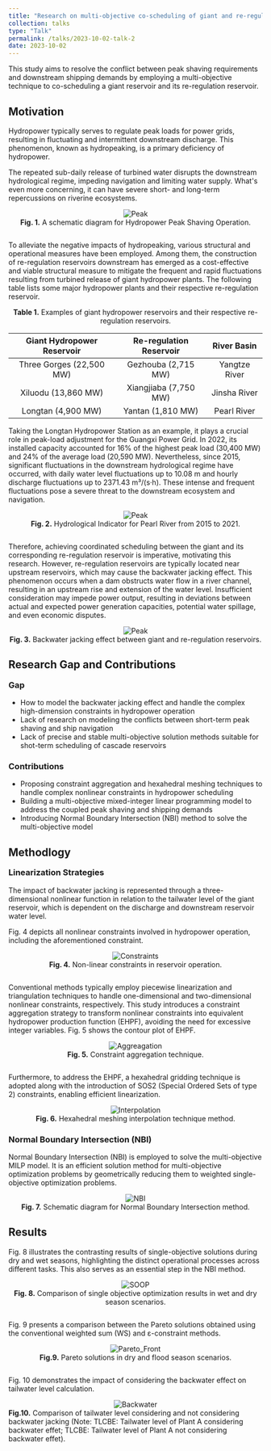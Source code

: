 ```yaml
---
title: "Research on multi-objective co-scheduling of giant and re-regulation reservoirs"
collection: talks
type: "Talk"
permalink: /talks/2023-10-02-talk-2
date: 2023-10-02
---
```


This study aims to resolve the conflict between peak shaving requirements and downstream shipping demands by employing a multi-objective technique to co-scheduling a giant reservoir and its re-regulation reservoir.

<h2>Motivation</h2>

Hydropower typically serves to regulate peak loads for power grids, resulting in fluctuating and intermittent downstream discharge. This phenomenon, known as hydropeaking, is a primary deficiency of hydropower. 

The repeated sub-daily release of turbined water disrupts the downstream hydrological regime, impeding navigation and limiting water supply. What's even more concerning, it can have severe short- and long-term repercussions on riverine ecosystems.

<div style="text-align: center;">
  <img src="http://prelude0324.github.io/academic_pages/images/research_4_fig_1.png#pic_center" alt="Peak" style="max-width: 50%; height: auto;" />
</div>


<div style="text-align: center; margin-bottom: 2em">
<b>Fig. 1.</b> A schematic diagram for Hydropower Peak Shaving Operation.
</div>

To alleviate the negative impacts of hydropeaking, various structural and operational measures have been employed. Among them, the construction of re-regulation reservoirs downstream has emerged as a cost-effective and viable structural measure to mitigate the frequent and rapid fluctuations resulting from turbined release of giant hydropower plants. The following table lists some major hydropower plants and their respective re-regulation reservoir.

<div style="text-align: center;">
<b>Table 1.</b> Examples of giant hydropower reservoirs and their respective re-regulation reservoirs.
</div>


| Giant Hydropower Reservoir | Re-regulation Reservoir |  River Basin  |
| :------------------------: | :---------------------: | :-----------: |
|  Three Gorges (22,500 MW)  |   Gezhouba (2,715 MW)   | Yangtze River |
|    Xiluodu (13,860 MW)     |  Xiangjiaba (7,750 MW)  | Jinsha River  |
|    Longtan   (4,900 MW)    |    Yantan (1,810 MW)    |  Pearl River  |

Taking the Longtan Hydropower Station as an example, it plays a crucial role in peak-load adjustment for the Guangxi Power Grid. In 2022, its installed capacity accounted for 16% of the highest peak load (30,400 MW) and 24% of the average load (20,590 MW). Nevertheless, since 2015, significant fluctuations in the downstream hydrological regime have occurred, with daily water level fluctuations up to 10.08 m and hourly discharge fluctuations up to 2371.43 m³/(s·h). These intense and frequent fluctuations pose a severe threat to the downstream ecosystem and navigation. 

<div style="text-align: center;">
  <img src="http://prelude0324.github.io/academic_pages/images/research_4_fig_3.png#pic_center" alt="Peak" style="max-width: 100%; height: auto;" />
</div>
<div style="text-align: center; margin-bottom: 2em">
<b>Fig. 2.</b> Hydrological Indicator for Pearl River from 2015 to 2021.
</div>

Therefore, achieving coordinated scheduling between the giant and its corresponding re-regulation reservoir is imperative, motivating this research. However, re-regulation reservoirs are typically located near upstream reservoirs, which may cause the backwater jacking effect. This phenomenon occurs when a dam obstructs water flow in a river channel, resulting in an upstream rise and extension of the water level. Insufficient consideration may impede power output, resulting in deviations between actual and expected power generation capacities, potential water spillage, and even economic disputes.

<div style="text-align: center;">
  <img src="http://prelude0324.github.io/academic_pages/images/research_4_fig_2.png#pic_center" alt="Peak" style="max-width: 50%; height: auto;" />
</div>


<div style="text-align: center;">
<b>Fig. 3.</b> Backwater jacking effect between giant and re-regulation reservoirs.
</div>
<h2>Research Gap and Contributions</h2>

<h3 style="margin-top: 0;">Gap</h3>

- How to model the backwater jacking effect and handle the complex high-dimension constraints in hydropower operation
- Lack of research on modeling the conflicts between short-term peak shaving and ship navigation
- Lack of precise and stable multi-objective solution methods suitable for shot-term scheduling of cascade reservoirs

<h3>Contributions</h3>

- Proposing constraint aggregation and hexahedral meshing techniques to handle complex nonlinear constraints in hydropower scheduling
- Building a multi-objective mixed-integer linear programming model to address the coupled peak shaving and shipping demands
- Introducing Normal Boundary Intersection (NBI) method to solve the multi-objective model

<h2>Methodlogy</h2>

<h3 style="margin-top: 0;">Linearization Strategies </h3>

The impact of backwater jacking is represented through a three-dimensional nonlinear function in relation to the tailwater level of the giant reservoir, which is dependent on the discharge and downstream reservoir water level.

Fig. 4 depicts all nonlinear constraints involved in hydropower operation, including the aforementioned constraint.

<div style="text-align: center;">
  <img src="http://prelude0324.github.io/academic_pages/images/research_4_fig_7.png#pic_center" alt="Constraints" style="max-width: 50%; height: auto;" />
</div>
<div style="text-align: center; margin-bottom: 2em">
<b>Fig. 4.</b> Non-linear constraints in reservoir operation.
</div>


Conventional methods typically employ piecewise linearization and triangulation techniques to handle one-dimensional and two-dimensional nonlinear constraints, respectively. This study introduces a constraint aggregation strategy to transform nonlinear constraints into equivalent hydropower production function (EHPF), avoiding the need for excessive integer variables. Fig. 5 shows the contour plot of EHPF.

<div style="text-align: center;">
  <img src="http://prelude0324.github.io/academic_pages/images/research_4_fig_4.png#pic_center" alt="Aggreagation" style="max-width: 50%; height: auto;" />
</div>


<div style="text-align: center; margin-bottom: 2em">
<b>Fig. 5.</b> Constraint aggregation technique.
</div>

Furthermore, to address the EHPF, a hexahedral gridding technique is adopted along with the introduction of SOS2 (Special Ordered Sets of type 2) constraints, enabling efficient linearization.

<div style="text-align: center;">
  <img src="http://prelude0324.github.io/academic_pages/images/research_4_fig_5.png#pic_center" alt="Interpolation" style="max-width: 80%; height: auto;" />
</div>
<div style="text-align: center;">
<b>Fig. 6.</b> Hexahedral meshing interpolation technique method.
</div>
<h3>Normal Boundary Intersection (NBI)</h3>

Normal Boundary Intersection (NBI) is employed to solve the multi-objective MILP model. It is an efficient solution method for multi-objective optimization problems by geometrically reducing them to weighted single-objective optimization problems.

<div style="text-align: center;">
  <img src="http://prelude0324.github.io/academic_pages/images/research_4_fig_6.png#pic_center" alt="NBI" style="max-width: 50%; height: auto;" />
</div>
<div style="text-align: center;">
<b>Fig. 7.</b> Schematic diagram for Normal Boundary Intersection method.
</div>




<h2>Results</h2>

Fig. 8 illustrates the contrasting results of single-objective solutions during dry and wet seasons, highlighting the distinct operational processes across different tasks. This also serves as an essential step in the NBI method.

<div style="text-align: center;">
  <img src="http://prelude0324.github.io/academic_pages/images/research_4_fig_8.png#pic_center" alt="SOOP" style="max-width: 100%; height: auto;" />
</div>


<div style="text-align: center; margin-bottom: 2em">
<b>Fig. 8.</b> Comparison of single objective optimization results in wet and dry season scenarios.
</div>


Fig. 9 presents a comparison between the Pareto solutions obtained using the conventional weighted sum (WS) and ε-constraint methods.

<div style="text-align: center;">
  <img src="http://prelude0324.github.io/academic_pages/images/research_4_fig_9.png#pic_center" alt="Pareto_Front" style="max-width: 50%; height: auto;" />
</div>


<div style="text-align: center; margin-bottom: 2em">
<b>Fig.9.</b> Pareto solutions in dry and flood season scenarios.
</div>


Fig. 10 demonstrates the impact of considering the backwater effect on tailwater level calculation.

<div style="text-align: center;">
  <img src="http://prelude0324.github.io/academic_pages/images/research_4_fig_10.png#pic_center" alt="Backwater" style="max-width: 100%; height: auto;" />
</div>





<div style="text-align: left;">
<b>Fig.10.</b> Comparison of tailwater level considering and not considering backwater jacking (Note: TLCBE: Tailwater level of Plant A considering backwater effet; TLCBE: Tailwater level of Plant A not considering backwater effet).
</div><br/>
